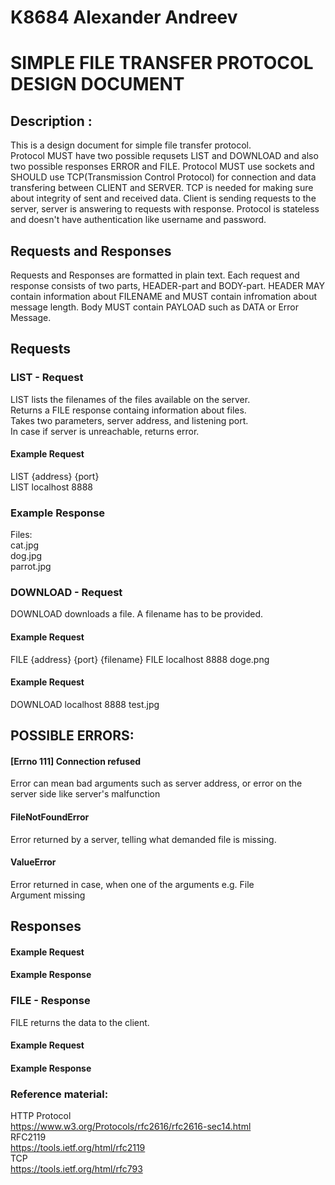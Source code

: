 # K8684 Alexander Andreev
# SIMPLE FILE TRANSFER PROTOCOL DESIGN DOCUMENT
## Description : 

This is a design document for simple file transfer protocol.  
Protocol MUST have two possible requsets LIST and DOWNLOAD and also two possible responses ERROR and FILE. Protocol MUST use sockets and SHOULD use TCP(Transmission Control Protocol) for connection and data transfering between CLIENT and SERVER. TCP is needed for making sure about integrity of sent and received data.  Client is sending requests to the server, server is answering to requests with response. Protocol is stateless and doesn't have authentication like username and password.  

  
## Requests and Responses
Requests and Responses are formatted in plain text. Each request and response consists of two parts, HEADER-part and BODY-part. HEADER MAY contain information about FILENAME and MUST contain infromation about message length. Body MUST contain PAYLOAD such as DATA or Error Message.

## Requests  
### LIST - Request  
LIST  lists the filenames of the files available on the server.  
Returns a FILE response containg information about files.  
Takes two parameters, server address, and listening port.  
In case if server is unreachable, returns error.  

#### Example Request
LIST {address} {port}  
LIST localhost 8888  
### Example Response  
Files:  
cat.jpg  
dog.jpg  
parrot.jpg  

### DOWNLOAD - Request  
DOWNLOAD downloads a file. A filename has to be provided. 

#### Example Request
FILE {address} {port} {filename}
FILE localhost 8888 doge.png
   
#### Example Request 
DOWNLOAD localhost 8888 test.jpg

## POSSIBLE ERRORS: 
#### [Errno 111] Connection refused  
Error can mean bad arguments such as server address, or error on   the server side like server's malfunction
#### FileNotFoundError  
Error returned by a server, telling what demanded file is missing.
#### ValueError
Error returned in case, when one of the arguments e.g. File  
Argument missing

## Responses  
 
#### Example Request 

#### Example Response  

### FILE - Response  
FILE returns the data to the client.  
  
#### Example Request  
#### Example Response  

### Reference material:  
HTTP Protocol  
https://www.w3.org/Protocols/rfc2616/rfc2616-sec14.html  
RFC2119  
https://tools.ietf.org/html/rfc2119  
TCP  
https://tools.ietf.org/html/rfc793
